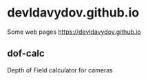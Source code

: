 # devldavydov.github.io
Some web pages
https://devldavydov.github.io

## dof-calc
Depth of Field calculator for cameras
